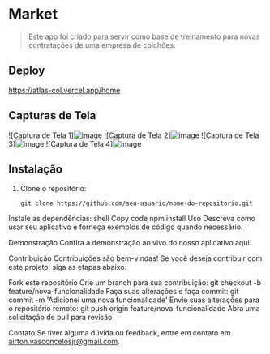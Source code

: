 # Market 

> Este app foi criado para servir como base de treinamento para novas contratações de uma empresa de colchões.

## Deploy

https://atlas-col.vercel.app/home

## Capturas de Tela

![Captura de Tela 1]![image](https://github.com/airtonvasconcelosjr/atlasCol/assets/101413097/bfee7e3f-9795-49a8-8c90-00802d5e80ea)
![Captura de Tela 2]![image](https://github.com/airtonvasconcelosjr/atlasCol/assets/101413097/096c5c7a-88bb-4842-ba7d-17a76827f90c)
![Captura de Tela 3]![image](https://github.com/airtonvasconcelosjr/atlasCol/assets/101413097/cf1bf4bd-7ad6-4118-839e-5e44fefcc57a)
![Captura de Tela 4]![image](https://github.com/airtonvasconcelosjr/atlasCol/assets/101413097/85e079d4-3c03-45d0-ac03-16f9cb3c471f)


## Instalação

1. Clone o repositório:
   ```shell
   git clone https://github.com/seu-usuario/nome-do-repositorio.git
Instale as dependências:
shell
Copy code
npm install
Uso
Descreva como usar seu aplicativo e forneça exemplos de código quando necessário.

Demonstração
Confira a demonstração ao vivo do nosso aplicativo aqui.

Contribuição
Contribuições são bem-vindas! Se você deseja contribuir com este projeto, siga as etapas abaixo:

Fork este repositório
Crie um branch para sua contribuição: git checkout -b feature/nova-funcionalidade
Faça suas alterações e faça commit: git commit -m 'Adicionei uma nova funcionalidade'
Envie suas alterações para o repositório remoto: git push origin feature/nova-funcionalidade
Abra uma solicitação de pull para revisão


Contato
Se tiver alguma dúvida ou feedback, entre em contato em airton.vasconcelosjr@gmail.com.
